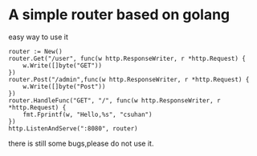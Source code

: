 # A simple router based on golang

easy way to use it
```golang
router := New()
router.Get("/user", func(w http.ResponseWriter, r *http.Request) {
    w.Write([]byte("GET"))
})
router.Post("/admin",func(w http.ResponseWriter, r *http.Request) {
    w.Write([]byte("Post"))
})
router.HandleFunc("GET", "/", func(w http.ResponseWriter, r *http.Request) {
    fmt.Fprintf(w, "Hello,%s", "csuhan")
})
http.ListenAndServe(":8080", router)
```

there is still some bugs,please do not use it.
